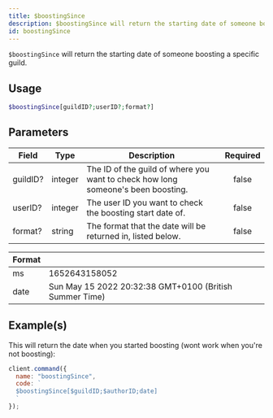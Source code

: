```yaml
---
title: $boostingSince
description: $boostingSince will return the starting date of someone boosting a specific guild.
id: boostingSince
---
```


`$boostingSince` will return the starting date of someone boosting a specific guild.

## Usage

```php
$boostingSince[guildID?;userID?;format?]
```

## Parameters

| Field    | Type    | Description                                                                      | Required |
| -------- | ------- | -------------------------------------------------------------------------------- | :------: |
| guildID? | integer | The ID of the guild of where you want to check how long someone's been boosting. |  false   |
| userID?  | integer | The user ID you want to check the boosting start date of.                        |  false   |
| format?  | string  | The format that the date will be returned in, listed below.                      |  false   |

| Format |                                                         |
| ------ | ------------------------------------------------------- |
| ms     | 1652643158052                                           |
| date   | Sun May 15 2022 20:32:38 GMT+0100 (British Summer Time) |

## Example(s)

This will return the date when you started boosting (wont work when you're not boosting):

```javascript
client.command({
  name: "boostingSince",
  code: `
  $boostingSince[$guildID;$authorID;date]
  `
});
```
